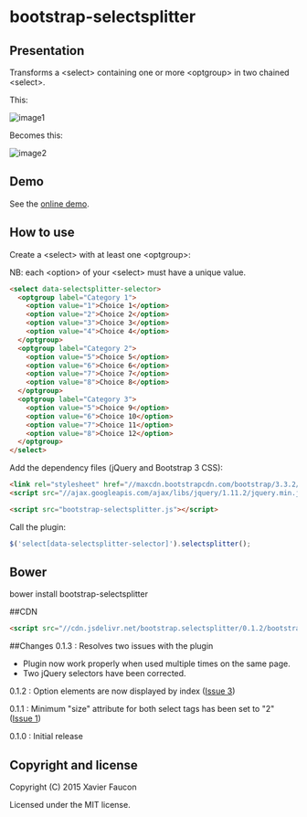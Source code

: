 # bootstrap-selectsplitter

## Presentation

Transforms a &lt;select&gt; containing one or more &lt;optgroup&gt; in two chained &lt;select&gt;.

This:

![image1](http://img4.hostingpics.net/pics/927121bootstrapselectsplitterimage1.png)

Becomes this:

![image2](http://img4.hostingpics.net/pics/997752bootstrapselectsplitterimage2.png)

## Demo

See the [online demo](http://jsfiddle.net/ae7fxdyy/7/).

## How to use

Create a &lt;select&gt; with at least one &lt;optgroup&gt;:

NB: each &lt;option&gt; of your &lt;select&gt; must have a unique value.

```HTML
<select data-selectsplitter-selector>
  <optgroup label="Category 1">
    <option value="1">Choice 1</option>
    <option value="2">Choice 2</option>
    <option value="3">Choice 3</option>
    <option value="4">Choice 4</option>
  </optgroup>
  <optgroup label="Category 2">
    <option value="5">Choice 5</option>
    <option value="6">Choice 6</option>
    <option value="7">Choice 7</option>
    <option value="8">Choice 8</option>
  </optgroup>
  <optgroup label="Category 3">
    <option value="5">Choice 9</option>
    <option value="6">Choice 10</option>
    <option value="7">Choice 11</option>
    <option value="8">Choice 12</option>
  </optgroup>
</select>
```

Add the dependency files (jQuery and Bootstrap 3 CSS):

```HTML
<link rel="stylesheet" href="//maxcdn.bootstrapcdn.com/bootstrap/3.3.2/css/bootstrap.min.css">
<script src="//ajax.googleapis.com/ajax/libs/jquery/1.11.2/jquery.min.js"></script>

<script src="bootstrap-selectsplitter.js"></script>
```

Call the plugin:
```JavaScript
$('select[data-selectsplitter-selector]').selectsplitter();
```

## Bower
bower install bootstrap-selectsplitter

##CDN

```HTML
<script src="//cdn.jsdelivr.net/bootstrap.selectsplitter/0.1.2/bootstrap-selectsplitter.min.js"></script>
```

##Changes
0.1.3 : Resolves two issues with the plugin
  - Plugin now work properly when used multiple times on the same page.
  - Two jQuery selectors have been corrected.

0.1.2 : Option elements are now displayed by index ([Issue 3](https://github.com/xavierfaucon/bootstrap-selectsplitter/issues/3))

0.1.1 : Minimum "size" attribute for both select tags has been set to "2" ([Issue 1](https://github.com/xavierfaucon/bootstrap-selectsplitter/issues/1))

0.1.0 : Initial release


## Copyright and license

Copyright (C) 2015 Xavier Faucon

Licensed under the MIT license. 

